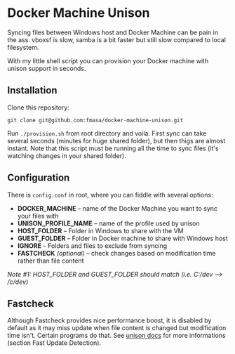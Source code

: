 # Docker Machine Unison
Syncing files between Windows host and Docker Machine can be pain in the ass.
vboxsf is slow, samba is a bit faster but still slow compared to local filesystem.

With my little shell script you can provision your Docker machine with unison support in seconds.

## Installation

Clone this repository:

    git clone git@github.com:fmasa/docker-machine-unison.git

Run `./provision.sh` from root directory and voila.
First sync can take several seconds (minutes for huge shared folder), but then thigs are almost instant.
Note that this script must be running all the time to sync files (it's watching changes in your shared folder).

## Configuration
There is `config.conf` in root, where you can fiddle with several options:

- **DOCKER_MACHINE** – name of the Docker Machine you want to sync your files with
- **UNISON_PROFILE_NAME** – name of the profile used by unison
- **HOST_FOLDER** – Folder in Windows to share with the VM
- **GUEST_FOLDER** – Folder in Docker machine to share with Windows host
- **IGNORE** – Folders and files to exclude from syncing
- **FASTCHECK** *(optional)* – check changes based on modification time rather than file content

*Note #1: HOST_FOLDER and GUEST_FOLDER should match (i.e. C:/dev --> /c/dev)*

## Fastcheck
Although Fastcheck provides nice performance boost, it is disabled by default as it may miss update when
file content is changed but modification time isn't. Certain programs do that.
See [unison docs](https://www.cis.upenn.edu/~bcpierce/unison/download/releases/stable/unison-manual.html#fastcheck)
for more informations (section Fast Update Detection).